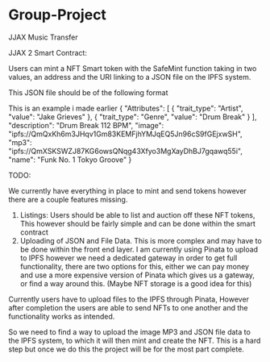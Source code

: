 # Group-Project
JJAX Music Transfer

JJAX 2 Smart Contract:

Users can mint a NFT Smart token with the SafeMint function taking in two values, an address and the URI linking to a JSON file on the IPFS system.

This JSON file should be of the following format

This is an example i made earlier
{
"Attributes": [
{
"trait_type": "Artist",
"value": "Jake Grieves"
},
{
"trait_type": "Genre",
"value": "Drum Break"
}
],
"description": "Drum Break 112 BPM",
"image": "ipfs://QmQxKh6m3JHqv1Gm83KEMFjhYMJqEQ5Jn96cS9fGEjxwSH",
"mp3": "ipfs://QmXSKSWZJ87KG6owsQNqg43Xfyo3MgXayDhBJ7gqawq55i",
"name": "Funk No. 1 Tokyo Groove"
}

TODO:

We currently have everything in place to mint and send tokens however there are a couple features missing.

1) Listings: Users should be able to list and auction off these NFT tokens, This however should be fairly simple and can be done within the smart contract
2) Uploading of JSON and File Data. This is more complex and may have to be done within the front end layer. I am currently using Pinata to upload to IPFS however we need a dedicated gateway in order to get full functionality, there are two options for this, either we can pay money and use a more expensive version of Pinata which gives us a gateway, or find a way around this. (Maybe NFT storage is a good idea for this) 

Currently users have to upload files to the IPFS through Pinata, However after completion the users are able to send NFTs to one another and the functionality works as intended. 

So we need to find a way to upload the image MP3 and JSON file data to the IPFS system, to which it will then mint and create the NFT. This is a hard step but once we do this the project will be for the most part complete.
